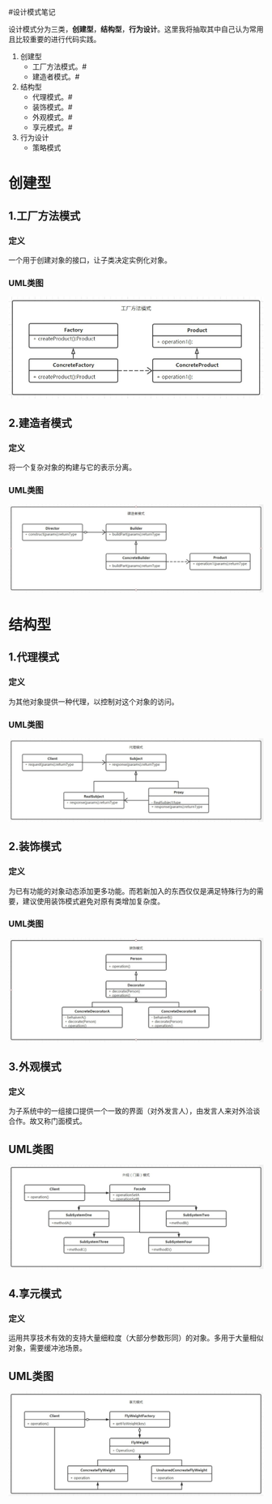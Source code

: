 #设计模式笔记

设计模式分为三类，**创建型**，**结构型**，**行为设计**。这里我将抽取其中自己认为常用且比较重要的进行代码实践。

1. 创建型
    - 工厂方法模式。#
    - 建造者模式。#
2. 结构型
    - 代理模式。#
    - 装饰模式。#
    - 外观模式。#
    - 享元模式。#
3. 行为设计
    - 策略模式

# 创建型

## 1.工厂方法模式

### 定义
一个用于创建对象的接口，让子类决定实例化对象。

### UML类图
![工厂方法模式UML.jpg](./resource/工厂方法模式UML.jpg)

## 2.建造者模式

### 定义
将一个复杂对象的构建与它的表示分离。

### UML类图
![建造者模式UML.jpg](./resource/建造者模式UML.jpg)

# 结构型

## 1.代理模式

### 定义
为其他对象提供一种代理，以控制对这个对象的访问。

### UML类图

![代理模式UML.jpg](./resource/代理模式UML.jpg)

## 2.装饰模式

### 定义
为已有功能的对象动态添加更多功能。而若新加入的东西仅仅是满足特殊行为的需要，建议使用装饰模式避免对原有类增加复杂度。

### UML类图

![装饰模式UML.jpg](./resource/装饰模式UML.jpg)


## 3.外观模式

### 定义
为子系统中的一组接口提供一个一致的界面（对外发言人），由发言人来对外洽谈合作。故又称门面模式。

## UML类图
![外观（门面）模式UML.JPG](./resource/外观（门面）模式UML.jpg)

## 4.享元模式

### 定义
运用共享技术有效的支持大量细粒度（大部分参数形同）的对象。多用于大量相似对象，需要缓冲池场景。

 ## UML类图
 ![享元模式UML.JPG](./resource/享元模式UML.jpg)